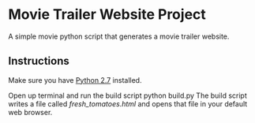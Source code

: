 # Movie Trailer Website Project

A simple movie python script that generates a movie trailer website.

## Instructions

Make sure you have [Python 2.7](https://www.python.org/download/releases/2.7/) installed.

Open up terminal and run the build script
	python build.py 
The build script writes a file called *fresh_tomatoes.html* and opens that file in your default web browser.